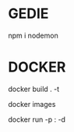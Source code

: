 # GEDIE

npm i nodemon

# DOCKER

docker build . -t <tag-name>

docker images
  
docker run -p <host-port>:<exposed-port> -d <tag-name>
